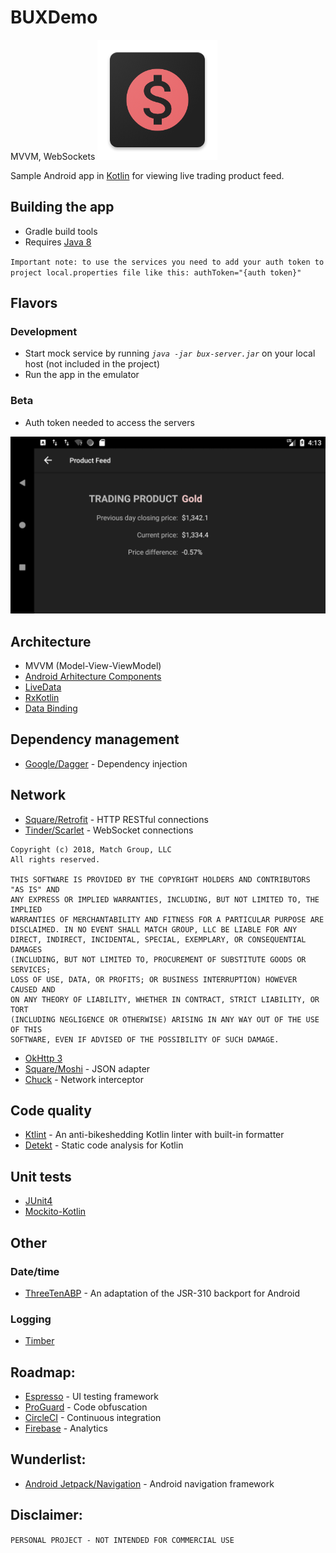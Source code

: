 # BUXDemo

MVVM, WebSockets
![com.evastos.bux.screenshot.icon](https://github.com/eveey/BUX/blob/master/app/src/main/res/mipmap-xxxhdpi/ic_launcher.png)

Sample Android app in [Kotlin](https://kotlinlang.org/) for viewing live trading product feed.

## Building the app
* Gradle build tools
* Requires [Java 8](https://java.com/en/download/faq/java8.xml)

`Important note: to use the services you need to add your auth token to project local.properties file like this:
 authToken="{auth token}"`

## Flavors

### Development
* Start mock service by running *```java -jar bux-server.jar```* on your local host (not included in the project)
* Run the app in the emulator

### Beta
* Auth token needed to access the servers

![com.evastos.bux.screenshot](https://github.com/eveey/BUX/blob/master/app/src/main/assets/tradingProductScreenshot.png)

## Architecture
* MVVM (Model-View-ViewModel)
* [Android Arhitecture Components](https://developer.android.com/topic/libraries/architecture/)
* [LiveData](https://developer.android.com/reference/android/arch/lifecycle/LiveData)
* [RxKotlin](https://github.com/ReactiveX/RxKotlin)
* [Data Binding](https://developer.android.com/topic/libraries/data-binding/)

## Dependency management
* [Google/Dagger](https://github.com/google/dagger) - Dependency injection

## Network
* [Square/Retrofit](https://github.com/square/retrofit) - HTTP RESTful connections
* [Tinder/Scarlet](https://github.com/Tinder/Scarlet) - WebSocket connections
```
Copyright (c) 2018, Match Group, LLC 
All rights reserved.

THIS SOFTWARE IS PROVIDED BY THE COPYRIGHT HOLDERS AND CONTRIBUTORS "AS IS" AND
ANY EXPRESS OR IMPLIED WARRANTIES, INCLUDING, BUT NOT LIMITED TO, THE IMPLIED
WARRANTIES OF MERCHANTABILITY AND FITNESS FOR A PARTICULAR PURPOSE ARE
DISCLAIMED. IN NO EVENT SHALL MATCH GROUP, LLC BE LIABLE FOR ANY
DIRECT, INDIRECT, INCIDENTAL, SPECIAL, EXEMPLARY, OR CONSEQUENTIAL DAMAGES
(INCLUDING, BUT NOT LIMITED TO, PROCUREMENT OF SUBSTITUTE GOODS OR SERVICES;
LOSS OF USE, DATA, OR PROFITS; OR BUSINESS INTERRUPTION) HOWEVER CAUSED AND
ON ANY THEORY OF LIABILITY, WHETHER IN CONTRACT, STRICT LIABILITY, OR TORT
(INCLUDING NEGLIGENCE OR OTHERWISE) ARISING IN ANY WAY OUT OF THE USE OF THIS
SOFTWARE, EVEN IF ADVISED OF THE POSSIBILITY OF SUCH DAMAGE.
```
* [OkHttp 3](https://square.github.io/okhttp/3.x/okhttp/)
* [Square/Moshi](https://github.com/square/moshi) - JSON adapter
* [Chuck](https://github.com/jgilfelt/chuck) - Network interceptor

## Code quality
* [Ktlint](https://ktlint.github.io/) - An anti-bikeshedding Kotlin linter with built-in formatter
* [Detekt](https://github.com/arturbosch/detekt) - Static code analysis for Kotlin

## Unit tests
* [JUnit4](https://junit.org/junit4/)
* [Mockito-Kotlin](https://github.com/nhaarman/mockito-kotlin)

## Other
### Date/time
* [ThreeTenABP](https://github.com/JakeWharton/ThreeTenABP) - 
An adaptation of the JSR-310 backport for Android
### Logging
* [Timber](https://github.com/JakeWharton/timber)

## Roadmap:
* [Espresso](https://developer.android.com/training/testing/espresso/) - UI testing framework
* [ProGuard](https://www.guardsquare.com/en/products/proguard) - Code obfuscation
* [CircleCI](https://circleci.com/) - Continuous integration
* [Firebase](https://firebase.google.com/) - Analytics

## Wunderlist:
* [Android Jetpack/Navigation](https://developer.android.com/topic/libraries/architecture/navigation/) - Android navigation framework

## Disclaimer:
```PERSONAL PROJECT - NOT INTENDED FOR COMMERCIAL USE```
